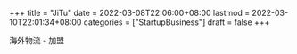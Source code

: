 +++
title = "JiTu"
date = 2022-03-08T22:06:00+08:00
lastmod = 2022-03-10T22:01:34+08:00
categories = ["StartupBusiness"]
draft = false
+++

海外物流 - 加盟